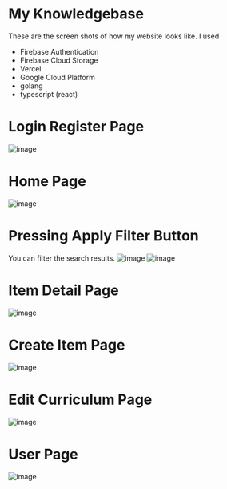 # My Knowledgebase 
These are the screen shots of how my website looks like.
I used 
- Firebase Authentication
- Firebase Cloud Storage
- Vercel
- Google Cloud Platform
- golang
- typescript (react)

# Login Register Page
![image](https://github.com/LunaSugiyama/UTTC-hakathon-front/assets/92561883/8a5149ce-214e-40b5-a247-c9b9327b2acc)

# Home Page
![image](https://github.com/LunaSugiyama/UTTC-hakathon-front/assets/92561883/a71751f9-e3d8-41c9-b42f-91bf2acd8cce)
# Pressing Apply Filter Button
You can filter the search results.
![image](https://github.com/LunaSugiyama/UTTC-hakathon-front/assets/92561883/9343d4ae-9f5c-4896-a5c6-4b581fe0d9cc)
![image](https://github.com/LunaSugiyama/UTTC-hakathon-front/assets/92561883/b1c85dff-3fdb-46ed-83be-41dad6111338)

# Item Detail Page
![image](https://github.com/LunaSugiyama/UTTC-hakathon-front/assets/92561883/57c05b3a-38ed-4234-be20-0eeb5bc5df4f)


# Create Item Page
![image](https://github.com/LunaSugiyama/UTTC-hakathon-front/assets/92561883/2b895adb-b0de-427f-bd44-83350d5d3223)

# Edit Curriculum Page
![image](https://github.com/LunaSugiyama/UTTC-hakathon-front/assets/92561883/718a5a62-f862-4a4f-95ba-fcf169ff0777)

# User Page
![image](https://github.com/LunaSugiyama/UTTC-hakathon-front/assets/92561883/a14555c6-4966-4cf8-8d8f-a0f9487a8616)
